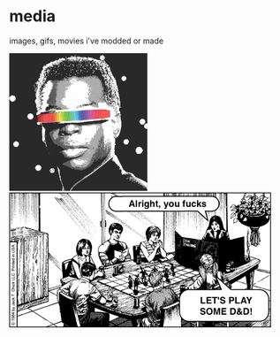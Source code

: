 # media
images, gifs, movies i've modded or made


<img src="nyxgeek-geordi1.png" width="250"/>

<img src="play_dnd.gif"/>
